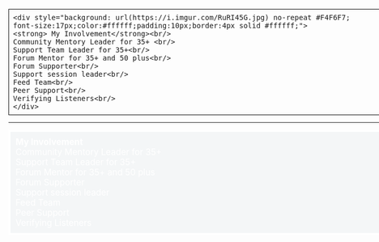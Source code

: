 ---
---
<div style="width: 1140px; margin: 0 auto;">
            
<pre style="border: 1px solid black; padding: 1ex; white-space: pre-wrap;">
&lt;div style="background: url(https://i.imgur.com/RuRI45G.jpg) no-repeat #F4F6F7;
font-size:17px;color:#ffffff;padding:10px;border:4px solid #ffffff;">
&lt;strong> My Involvement&lt;/strong>&lt;br/>
Community Mentory Leader for 35+ &lt;br/>
Support Team Leader for 35+&lt;br/>
Forum Mentor for 35+ and 50 plus&lt;br/>
Forum Supporter&lt;br/>
Support session leader&lt;br/>
Feed Team&lt;br/>
Peer Support&lt;br/>
Verifying Listeners&lt;br/>
&lt;/div>
</pre>
<hr>

<div style="background: #F4F6F7 url(https://i.imgur.com/RuRI45G.jpg) no-repeat; font-size:17px;color:#ffffff;padding:10px;border:4px solid #ffffff;">
<strong> My Involvement</strong><br />
Community Mentory Leader for 35+ <br />
Support Team Leader for 35+<br />
Forum Mentor for 35+ and 50 plus<br />
Forum Supporter<br />
Support session leader<br />
Feed Team<br/>
Peer Support<br />
Verifying Listeners<br />
</div>
                                                                                                                               <div>
